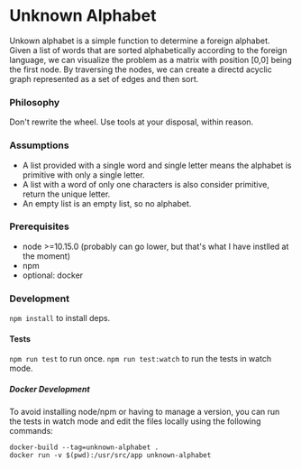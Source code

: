 # Unknown Alphabet

Unkown alphabet is a simple function to determine a foreign alphabet. Given a list of words that are sorted alphabetically according to the foreign language, we can visualize the problem as a matrix with position [0,0] being the first node. By traversing the nodes, we can create a directd acyclic graph represented as a set of edges and then sort.

### Philosophy

Don't rewrite the wheel. Use tools at your disposal, within reason. 

### Assumptions

* A list provided with a single word and single letter means the alphabet is primitive with only a single letter.
* A list with a word of only one characters is also consider primitive, return the unique letter.
* An empty list is an empty list, so no alphabet.

### Prerequisites

* node >=10.15.0 (probably can go lower, but that's what I have instlled at the moment)
* npm
* optional: docker 

### Development

`npm install` to install deps.

#### Tests

`npm run test` to run once.
`npm run test:watch` to run the tests in watch mode.

##### Docker Development

To avoid installing node/npm or having to manage a version, you can run the tests in watch mode and edit the files locally using the following commands:

```
docker-build --tag=unknown-alphabet .
docker run -v $(pwd):/usr/src/app unknown-alphabet
```
